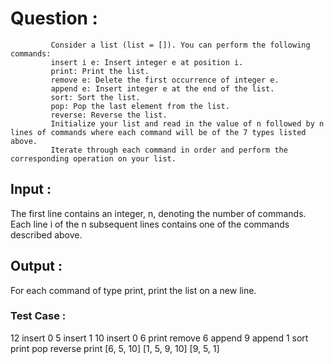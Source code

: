 # Question : 
             Consider a list (list = []). You can perform the following commands:
             insert i e: Insert integer e at position i.
             print: Print the list.
             remove e: Delete the first occurrence of integer e.
             append e: Insert integer e at the end of the list.
             sort: Sort the list.
             pop: Pop the last element from the list.
             reverse: Reverse the list.
             Initialize your list and read in the value of n followed by n lines of commands where each command will be of the 7 types listed above. 
             Iterate through each command in order and perform the corresponding operation on your list.
             
## Input : 
The first line contains an integer, n, denoting the number of commands.
Each line i of the n subsequent lines contains one of the commands described above. 

## Output : 
For each command of type print, print the list on a new line.

### Test Case : 
12
insert 0 5
insert 1 10
insert 0 6
print
remove 6
append 9
append 1
sort
print
pop
reverse
print
[6, 5, 10]
[1, 5, 9, 10]
[9, 5, 1]

